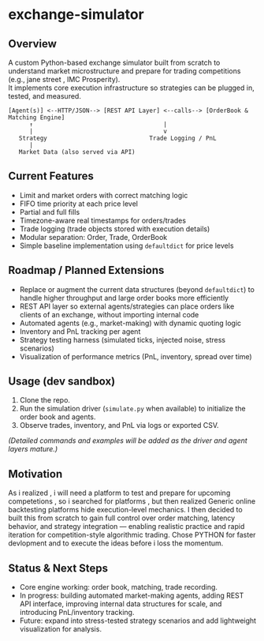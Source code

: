 # exchange-simulator

## Overview
A custom Python-based exchange simulator built from scratch to understand market microstructure and prepare for trading competitions (e.g., jane street , IMC Prosperity).  
It implements core execution infrastructure so strategies can be plugged in, tested, and measured.

```
[Agent(s)] <--HTTP/JSON--> [REST API Layer] <--calls--> [OrderBook & Matching Engine]
      ↑                                     |
      |                                     v
   Strategy                             Trade Logging / PnL
      |
   Market Data (also served via API)
```

## Current Features
- Limit and market orders with correct matching logic  
- FIFO time priority at each price level  
- Partial and full fills  
- Timezone-aware real timestamps for orders/trades  
- Trade logging (trade objects stored with execution details)  
- Modular separation: Order, Trade, OrderBook  
- Simple baseline implementation using `defaultdict` for price levels

## Roadmap / Planned Extensions
- Replace or augment the current data structures (beyond `defaultdict`) to handle higher throughput and large order books more efficiently  
- REST API layer so external agents/strategies can place orders like clients of an exchange, without importing internal code  
- Automated agents (e.g., market-making) with dynamic quoting logic  
- Inventory and PnL tracking per agent  
- Strategy testing harness (simulated ticks, injected noise, stress scenarios)  
- Visualization of performance metrics (PnL, inventory, spread over time)

## Usage (dev sandbox)
1. Clone the repo.  
2. Run the simulation driver (`simulate.py` when available) to initialize the order book and agents.  
3. Observe trades, inventory, and PnL via logs or exported CSV.  

*(Detailed commands and examples will be added as the driver and agent layers mature.)*

## Motivation
As i realized , i will need a platform to test and prepare for upcoming competetions , so i searched for platforms , but then realized Generic online backtesting platforms hide execution-level mechanics. I then decided to built this from scratch to gain full control over order matching, latency behavior, and strategy integration — enabling realistic practice and rapid iteration for competition-style algorithmic trading. Chose PYTHON for faster devlopment and to execute the ideas before i loss the momentum.

## Status & Next Steps
- Core engine working: order book, matching, trade recording.  
- In progress: building automated market-making agents, adding REST API interface, improving internal data structures for scale, and introducing PnL/inventory tracking.  
- Future: expand into stress-tested strategy scenarios and add lightweight visualization for analysis.
